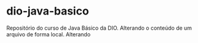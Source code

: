 # dio-java-basico
Repositório do curso de Java Básico da DIO.
Alterando o conteúdo de um arquivo de forma local.
Alterando

